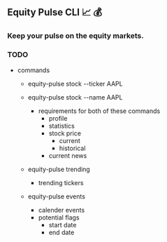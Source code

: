 ## Equity Pulse CLI 📈 💰 

### Keep your pulse on the equity markets.


### TODO 
  - commands
    - equity-pulse stock --ticker AAPL 
    - equity-pulse stock --name AAPL 
      - requirements for both of these commands 
        - profile 
        - statistics 
        - stock price 
          - current 
          - historical 
        - current news 
     
    - equity-pulse trending
      - trending tickers 
      
    - equity-pulse events
      - calender events 
      - potential flags 
        - start date
        - end date 
